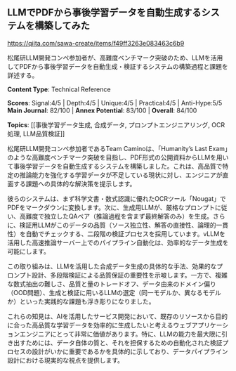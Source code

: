 ## LLMでPDFから事後学習データを自動生成するシステムを構築してみた

https://qiita.com/sawa-create/items/f49ff3263e083463c6b9

松尾研LLM開発コンペ参加者が、高難度ベンチマーク突破のため、LLMを活用してPDFから事後学習データを自動生成・検証するシステムの構築過程と課題を詳述する。

**Content Type**: Technical Reference

**Scores**: Signal:4/5 | Depth:4/5 | Unique:4/5 | Practical:4/5 | Anti-Hype:5/5
**Main Journal**: 82/100 | **Annex Potential**: 83/100 | **Overall**: 84/100

**Topics**: [[事後学習データ生成, 合成データ, プロンプトエンジニアリング, OCR処理, LLM品質検証]]

松尾研LLM開発コンペ参加者であるTeam Caminoは、「Humanity’s Last Exam」のような高難度ベンチマーク突破を目指し、PDF形式の公開資料からLLMを用いて事後学習データを自動生成するシステムを構築しました。これは、高品質で特定の推論能力を強化する学習データが不足している現状に対し、エンジニアが直面する課題への具体的な解決策を提示します。

彼らのシステムは、まず科学文書・数式認識に優れたOCRツール「Nougat」でPDFをマークダウンに変換します。次に、生成用LLMが、厳格なプロンプトに従い、高難度で独立したQAペア（推論過程を含まず最終解答のみ）を生成。さらに、検証用LLMがこのデータの品質（ソース独立性、解答の直接性、論理的一貫性）を自動でチェックする、二段階の検証プロセスを採用しています。vLLMを活用した高速推論サーバー上でのパイプライン自動化は、効率的なデータ生成を可能にします。

この取り組みは、LLMを活用した合成データ生成の具体的な手法、効果的なプロンプト設計、多段階検証による品質保証の重要性を示唆します。一方で、複雑な数式抽出の難しさ、品質と量のトレードオフ、データ由来のドメイン偏り（OOD問題）、生成と検証に用いるLLMの選定（同一モデルか、異なるモデルか）といった実践的な課題も浮き彫りになりました。

これらの知見は、AIを活用したサービス開発において、既存のリソースから目的に合った高品質な学習データを効率的に生成したいと考えるウェブアプリケーションエンジニアにとって非常に価値があります。特に、LLMの能力を最大限に引き出すためには、データ自体の質と、それを担保するための自動化された検証プロセスの設計がいかに重要であるかを具体的に示しており、データパイプライン設計における現実的な視点を提供します。